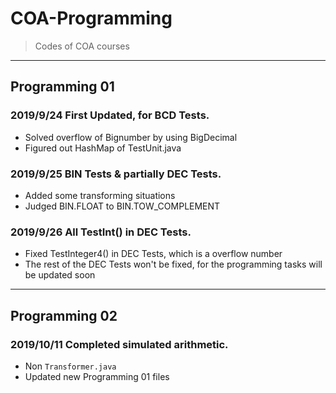 # COA-Programming
>Codes of COA courses

---
## Programming 01
### 2019/9/24   First Updated, for BCD Tests.
* Solved overflow of Bignumber by using BigDecimal
* Figured out HashMap of TestUnit.java

### 2019/9/25 BIN Tests & partially DEC Tests.

* Added some transforming situations
* Judged BIN.FLOAT to BIN.TOW_COMPLEMENT

### 2019/9/26 All TestInt() in DEC Tests.

* Fixed TestInteger4() in DEC Tests, which is a overflow number
* The rest of the DEC Tests won't be fixed, for the programming tasks will be updated soon

---

## Programming 02

### 2019/10/11 Completed simulated arithmetic.

* Non `Transformer.java`
* Updated new Programming 01 files
